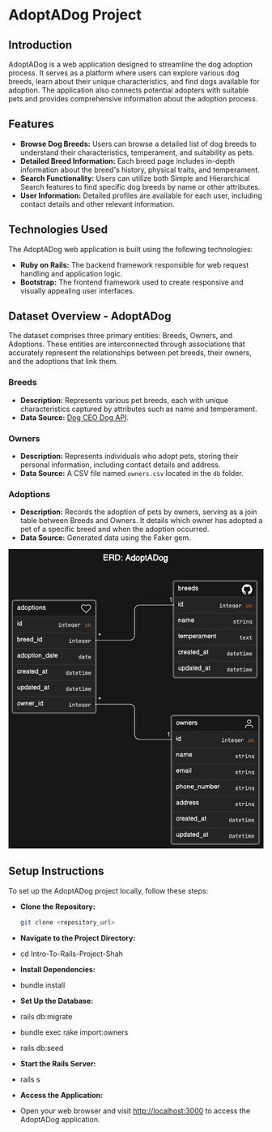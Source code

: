 # AdoptADog Project

## Introduction

AdoptADog is a web application designed to streamline the dog adoption process. It serves as a platform where users can explore various dog breeds, learn about their unique characteristics, and find dogs available for adoption. The application also connects potential adopters with suitable pets and provides comprehensive information about the adoption process.

## Features

- **Browse Dog Breeds:** Users can browse a detailed list of dog breeds to understand their characteristics, temperament, and suitability as pets.
- **Detailed Breed Information:** Each breed page includes in-depth information about the breed's history, physical traits, and temperament.
- **Search Functionality:** Users can utilize both Simple and Hierarchical Search features to find specific dog breeds by name or other attributes.
- **User Information:** Detailed profiles are available for each user, including contact details and other relevant information.

## Technologies Used

The AdoptADog web application is built using the following technologies:

- **Ruby on Rails:** The backend framework responsible for web request handling and application logic.
- **Bootstrap:** The frontend framework used to create responsive and visually appealing user interfaces.

## Dataset Overview - AdoptADog

The dataset comprises three primary entities: Breeds, Owners, and Adoptions. These entities are interconnected through associations that accurately represent the relationships between pet breeds, their owners, and the adoptions that link them.

### Breeds

- **Description:** Represents various pet breeds, each with unique characteristics captured by attributes such as name and temperament.
- **Data Source:** [Dog CEO Dog API](https://dog.ceo/dog-api/).

### Owners

- **Description:** Represents individuals who adopt pets, storing their personal information, including contact details and address.
- **Data Source:** A CSV file named `owners.csv` located in the `db` folder.

### Adoptions

- **Description:** Records the adoption of pets by owners, serving as a join table between Breeds and Owners. It details which owner has adopted a pet of a specific breed and when the adoption occurred.
- **Data Source:** Generated data using the Faker gem.

![ERD Diagram for AdoptADog](app/assets/images/erd-AdoptADog.png)

## Setup Instructions

To set up the AdoptADog project locally, follow these steps:

- **Clone the Repository:**
   ```bash
   git clone <repository_url>


- **Navigate to the Project Directory:**

- cd Intro-To-Rails-Project-Shah

- **Install Dependencies:**

- bundle install

- **Set Up the Database:**

- rails db:migrate
- bundle exec rake import:owners
- rails db:seed

- **Start the Rails Server:**

- rails s

- **Access the Application:**
- Open your web browser and visit [http://localhost:3000](http://localhost:3000)
  to access the AdoptADog application.
